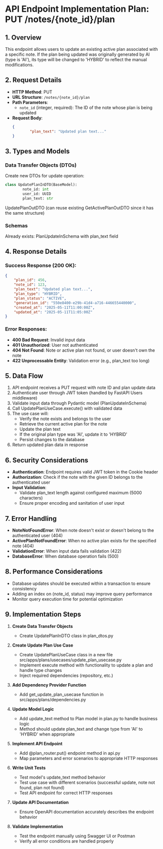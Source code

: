 # API Endpoint Implementation Plan: PUT /notes/{note_id}/plan

## 1. Overview
This endpoint allows users to update an existing active plan associated with a specific note. If the plan being updated was originally generated by AI (type is 'AI'), its type will be changed to 'HYBRID' to reflect the manual modifications.

## 2. Request Details
- **HTTP Method**: PUT
- **URL Structure**: `/notes/{note_id}/plan`
- **Path Parameters**:
    - `note_id` (integer, required): The ID of the note whose plan is being updated
- **Request Body**:
    ```json
    {
            "plan_text": "Updated plan text..."
    }
    ```

## 3. Types and Models
### Data Transfer Objects (DTOs)
Create new DTOs for update operation:

```python
class UpdatePlanInDTO(BaseModel):
        note_id: int
        user_id: UUID
        plan_text: str
```

UpdatePlanOutDTO (can reuse existing GetActivePlanOutDTO since it has the same structure)

### Schemas
Already exists: PlanUpdateInSchema with plan_text field

## 4. Response Details
### Success Response (200 OK):
```json
{
    "plan_id": 456,
    "note_id": 123,
    "plan_text": "Updated plan text...",
    "plan_type": "HYBRID",
    "plan_status": "ACTIVE",
    "generation_id": "550e8400-e29b-41d4-a716-446655440000",
    "created_at": "2025-05-11T11:00:00Z",
    "updated_at": "2025-05-11T11:05:00Z"
}
```

### Error Responses:
- **400 Bad Request**: Invalid input data
- **401 Unauthorized**: User not authenticated
- **404 Not Found**: Note or active plan not found, or user doesn't own the note
- **422 Unprocessable Entity**: Validation error (e.g., plan_text too long)

## 5. Data Flow
1. API endpoint receives a PUT request with note ID and plan update data
2. Authenticate user through JWT token (handled by FastAPI Users middleware)
3. Validate input data through Pydantic model (PlanUpdateInSchema)
4. Call UpdatePlanUseCase.execute() with validated data
5. The use case will:
     - Verify the note exists and belongs to the user
     - Retrieve the current active plan for the note
     - Update the plan text
     - If the original plan type was 'AI', update it to 'HYBRID'
     - Persist changes to the database
6. Return updated plan data in response

## 6. Security Considerations
- **Authentication**: Endpoint requires valid JWT token in the Cookie header
- **Authorization**: Check if the note with the given ID belongs to the authenticated user
- **Input Validation**:
    - Validate plan_text length against configured maximum (5000 characters)
    - Ensure proper encoding and sanitation of user input

## 7. Error Handling
- **NoteNotFoundError**: When note doesn't exist or doesn't belong to the authenticated user (404)
- **ActivePlanNotFoundError**: When no active plan exists for the specified note (404)
- **ValidationError**: When input data fails validation (422)
- **DatabaseError**: When database operation fails (500)

## 8. Performance Considerations
- Database updates should be executed within a transaction to ensure consistency
- Adding an index on (note_id, status) may improve query performance
- Monitor query execution time for potential optimization

## 9. Implementation Steps
1. **Create Data Transfer Objects**
     - Create UpdatePlanInDTO class in plan_dtos.py

2. **Create Update Plan Use Case**
     - Create UpdatePlanUseCase class in a new file src/apps/plans/usecases/update_plan_usecase.py
     - Implement execute method with functionality to update a plan and handle type changes
     - Inject required dependencies (repository, etc.)

3. **Add Dependency Provider Function**
     - Add get_update_plan_usecase function in src/apps/plans/dependencies.py

4. **Update Model Logic**
     - Add update_text method to Plan model in plan.py to handle business logic
     - Method should update plan_text and change type from 'AI' to 'HYBRID' when appropriate

5. **Implement API Endpoint**
     - Add @plan_router.put() endpoint method in api.py
     - Map parameters and error scenarios to appropriate HTTP responses

6. **Write Unit Tests**
     - Test model's update_text method behavior
     - Test use case with different scenarios (successful update, note not found, plan not found)
     - Test API endpoint for correct HTTP responses

7. **Update API Documentation**
     - Ensure OpenAPI documentation accurately describes the endpoint behavior

8. **Validate Implementation**
     - Test the endpoint manually using Swagger UI or Postman
     - Verify all error conditions are handled properly
